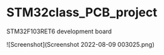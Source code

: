 # STM32class_PCB_project
 STM32F103RET6 development board



![Screenshot](Screenshot 2022-08-09 003025.png)
